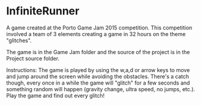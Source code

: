 # InfiniteRunner
A game created at the Porto Game Jam 2015 competition.
This competition involved a team of 3 elements creating a game in 32 hours on the theme "glitches".

The game is in the Game Jam folder and the source of the project is in the Project source folder.

Instructions:
The game is played by using the w,a,d or arrow keys to move and jump around the screen while avoiding the obstacles.
There's a catch though, every once in a while the game will "glitch" for a few seconds and something random will happen (gravity change, ultra speed, no jumps, etc.).
Play the game and find out every glitch!
